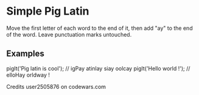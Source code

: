 # Simple Pig Latin

Move the first letter of each word to the end of it, then add "ay" to the end of the word. Leave punctuation marks untouched.

## Examples

pigIt('Pig latin is cool'); // igPay atinlay siay oolcay
pigIt('Hello world !'); // elloHay orldway !

Credits user2505876 on codewars.com
